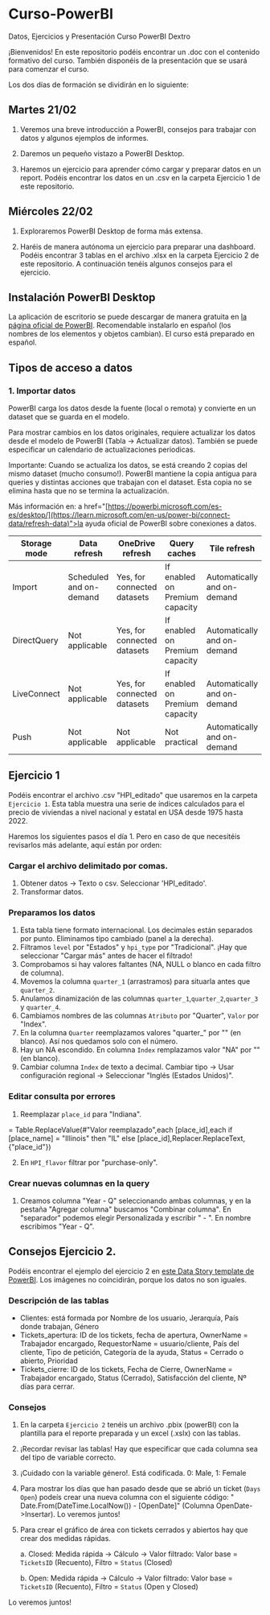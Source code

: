 # Curso-PowerBI
Datos, Ejercicios y Presentación Curso PowerBI Dextro

¡Bienvenidos! En este repositorio podéis encontrar un .doc con el contenido formativo del curso. También
disponéis de la presentación que se usará para comenzar el curso.

Los dos días de formación se dividirán en lo siguiente:

## Martes 21/02

1. Veremos una breve introducción a PowerBI, consejos para trabajar con datos y algunos ejemplos de informes.

2. Daremos un pequeño vistazo a PowerBI Desktop.

2. Haremos un ejercicio para aprender cómo cargar y preparar datos en un report. Podéis encontrar los
datos en un .csv en la carpeta Ejercicio 1 de este repositorio.

## Miércoles 22/02

1. Exploraremos PowerBI Desktop de forma más extensa.

2. Haréis de manera autónoma un ejercicio para preparar una dashboard. Podéis encontrar 3 tablas en el archivo
.xlsx en la carpeta Ejercicio 2 de este repositorio. A continuación tenéis algunos consejos para el ejercicio.

## Instalación PowerBI Desktop

La aplicación de escritorio se puede descargar de manera gratuita en <a href="https://powerbi.microsoft.com/es-es/desktop/">la página oficial de PowerBI</a>.
Recomendable instalarlo en español (los nombres de los elementos y objetos cambian). El curso está preparado en español.

## Tipos de acceso a datos

### 1. Importar datos
PowerBI carga los datos desde la fuente (local o remota) y convierte en un dataset que se guarda en el modelo.

Para mostrar cambios en los datos originales, requiere actualizar los datos desde el modelo de PowerBI (Tabla -> Actualizar datos). 
También se puede especificar un calendario de actualizaciones periodicas.

Importante: Cuando se actualiza los datos, se está creando 2 copias del mismo dataset (mucho consumo!). PowerBI mantiene la copia antigua para queries y distintas acciones que trabajan con el dataset. Esta copia no se elimina hasta que no se termina la actualización.

Más información en: a href="[https://powerbi.microsoft.com/es-es/desktop/](https://learn.microsoft.com/en-us/power-bi/connect-data/refresh-data)">la ayuda oficial de PowerBI sobre conexiones a datos</a>.
<table>
<thead>
<tr>
<th>Storage mode</th>
<th>Data refresh</th>
<th>OneDrive refresh</th>
<th>Query caches</th>
<th>Tile refresh</th>
<th>Report visuals</th>
</tr>
</thead>
<tbody>
<tr>
<td>Import</td>
<td>Scheduled and on-demand</td>
<td>Yes, for connected datasets</td>
<td>If enabled on Premium capacity</td>
<td>Automatically and on-demand</td>
<td>No</td>
</tr>
<tr>
<td>DirectQuery</td>
<td>Not applicable</td>
<td>Yes, for connected datasets</td>
<td>If enabled on Premium capacity</td>
<td>Automatically and on-demand</td>
<td>No</td>
</tr>
<tr>
<td>LiveConnect</td>
<td>Not applicable</td>
<td>Yes, for connected datasets</td>
<td>If enabled on Premium capacity</td>
<td>Automatically and on-demand</td>
<td>Yes</td>
</tr>
<tr>
<td>Push</td>
<td>Not applicable</td>
<td>Not applicable</td>
<td>Not practical</td>
<td>Automatically and on-demand</td>
<td>No</td>
</tr>
</tbody>
</table>

## Ejercicio 1

Podéis encontrar el archivo .csv "HPI_editado" que usaremos en la carpeta `Ejercicio 1`. 
Esta tabla muestra una serie de índices calculados para el precio de viviendas a nivel nacional y estatal en USA desde 1975 hasta 2022.

Haremos los siguientes pasos el día 1. Pero en caso de que necesitéis revisarlos más adelante, aquí están por orden:

### Cargar el archivo delimitado por comas.

1. Obtener datos -> Texto o csv. Seleccionar 'HPI_editado'.
2. Transformar datos.

### Preparamos los datos

1. Esta tabla tiene formato internacional. Los decimales están separados por punto. Eliminamos tipo cambiado (panel a la derecha).
2.	Filtramos `level` por "Estados" y `hpi_type` por "Tradicional". ¡Hay que seleccionar "Cargar más" antes de hacer el filtrado!
3. Comprobamos si hay valores faltantes (NA, NULL o blanco en cada filtro de columna).
4. Movemos la columna `quarter_1` (arrastramos) para situarla antes que `quarter_2`.
5. Anulamos dinamización de las columnas `quarter_1`,`quarter_2`,`quarter_3` y `quarter_4`.
6. Cambiamos nombres de las columnas `Atributo` por "Quarter", `Valor` por "Index".
7. En la columna `Quarter` reemplazamos valores "quarter_" por "" (en blanco). Así nos quedamos solo con el número.
8. Hay un NA escondido. En columna `Index` remplazamos valor "NA" por "" (en blanco). 
9. Cambiar columna `Index` de texto a decimal. Cambiar tipo -> Usar configuración regional -> Seleccionar "Inglés (Estados Unidos)".

### Editar consulta por errores

1. Reemplazar `place_id` para "Indiana". 

= Table.ReplaceValue(#"Valor reemplazado",each [place_id],each if [place_name] = "Illinois" then "IL" else [place_id],Replacer.ReplaceText,{"place_id"})

2. En `HPI_flavor` filtrar por "purchase-only".

### Crear nuevas columnas en la query
1. Creamos columna "Year - Q" seleccionando ambas columnas, y en la pestaña "Agregar columna" buscamos "Combinar columna".
   En "separador" podemos elegir Personalizada y escribir " - ". En nombre escribimos "Year - Q".


## Consejos Ejercicio 2.

Podéis encontrar el ejemplo del ejercicio 2 en <a href="https://community.powerbi.com/t5/Data-Stories-Gallery/IT-HELPDESK-DASHBOARD/m-p/3040804">este Data Story template de PowerBI</a>. Los imágenes no coincidirán, porque los datos no son iguales.

### Descripción de las tablas

- Clientes: está formada por Nombre de los usuario, Jerarquía, País donde trabajan, Género
- Tickets_apertura: ID de los tickets, fecha de apertura, OwnerName = Trabajador encargado, RequestorName = usuario/cliente, País del cliente, 
             Tipo de petición, Categoría de la ayuda, Status = Cerrado o abierto, Prioridad
- Tickets_cierre: ID de los tickets, Fecha de Cierre, OwnerName = Trabajador encargado, Status (Cerrado), Satisfacción del cliente, Nº días para cerrar.

### Consejos

1. En la carpeta `Ejercicio 2` tenéis un archivo .pbix (powerBI) con la plantilla para el reporte preparada y un excel (.xslx) con las tablas.

2. ¡Recordar revisar las tablas! Hay que especificar que cada columna sea del tipo de variable correcto.

3. ¡Cuidado con la variable género!. Está codificada. 0: Male, 1: Female

4. Para mostrar los días que han pasado desde que se abrió un ticket (`Days Open`) podeís crear una nueva columna
   con el siguiente código: " Date.From(DateTime.LocalNow()) - [OpenDate]"  (Columna OpenDate->Insertar). 
 Lo veremos juntos!
 
 5. Para crear el gráfico de área con tickets cerrados y abiertos hay que crear dos medidas rápidas. 
 
     a. Closed: Medida rápida -> Cálculo -> Valor filtrado: Valor base = `TicketsID` (Recuento), Filtro = `Status` (Closed)
  
     b. Open: Medida rápida -> Cálculo -> Valor filtrado: Valor base = `TicketsID` (Recuento), Filtro = `Status` (Open y Closed)
 
 Lo veremos juntos!

